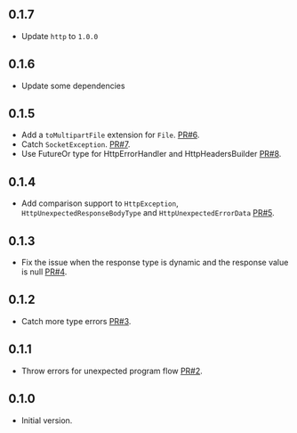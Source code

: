 ## 0.1.7

- Update `http` to `1.0.0`

## 0.1.6

- Update some dependencies

## 0.1.5

- Add a `toMultipartFile` extension for `File`.
  [PR#6](https://github.com/hanlogy/ease_http/pull/6).
- Catch `SocketException`.
  [PR#7](https://github.com/hanlogy/ease_http/pull/7).
- Use FutureOr type for HttpErrorHandler and HttpHeadersBuilder
  [PR#8](https://github.com/hanlogy/ease_http/pull/8).

## 0.1.4

- Add comparison support to `HttpException`, `HttpUnexpectedResponseBodyType`
  and `HttpUnexpectedErrorData`
  [PR#5](https://github.com/hanlogy/ease_http/pull/5).

## 0.1.3

- Fix the issue when the response type is dynamic and the response value is null
  [PR#4](https://github.com/hanlogy/ease_http/pull/4).

## 0.1.2

- Catch more type errors
  [PR#3](https://github.com/hanlogy/ease_http/pull/3).

## 0.1.1

- Throw errors for unexpected program flow
  [PR#2](https://github.com/hanlogy/ease_http/pull/2).

## 0.1.0

- Initial version.
